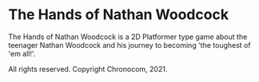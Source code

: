 # The Hands of Nathan Woodcock

The Hands of Nathan Woodcock is a 2D Platformer type game about the teenager
Nathan Woodcock and his journey to becoming 'the toughest of 'em all!'.

All rights reserved. Copyright Chronocom, 2021.
